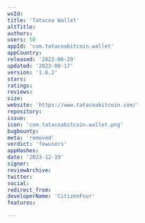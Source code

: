 ```yaml
---
wsId: 
title: 'Tatacoa Wallet'
altTitle: 
authors: 
users: 50
appId: 'com.tatacoabitcoin.wallet'
appCountry: 
released: '2022-06-29'
updated: '2023-08-17'
version: '1.6.2'
stars: 
ratings: 
reviews: 
size: 
website: 'https://www.tatacoabitcoin.com/'
repository: 
issue: 
icon: 'com.tatacoabitcoin.wallet.png'
bugbounty: 
meta: 'removed'
verdict: 'fewusers'
appHashes: 
date: '2023-12-19'
signer: 
reviewArchive: 
twitter: 
social: 
redirect_from: 
developerName: 'CitizenFour'
features: 

---
```


